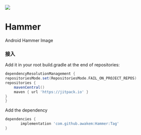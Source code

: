 [![](https://jitpack.io/v/awakem/Hammer.svg)](https://jitpack.io/#awakem/Hammer)

# Hammer

Android Hammer Image

### 接入

Add it in your root build.gradle at the end of repositories:

```groovy
dependencyResolutionManagement {
repositoriesMode.set(RepositoriesMode.FAIL_ON_PROJECT_REPOS)
repositories {
    mavenCentral()
    maven { url 'https://jitpack.io' }
}
}
```
Add the dependency
```groovy
dependencies {
	   implementation 'com.github.awakem:Hammer:Tag'
}
```

